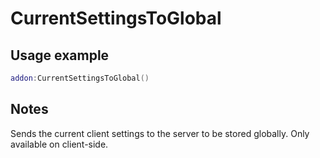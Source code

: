 # CurrentSettingsToGlobal

## Usage example
```lua
addon:CurrentSettingsToGlobal()
```

## Notes
Sends the current client settings to the server to be stored globally. Only available on client-side.
